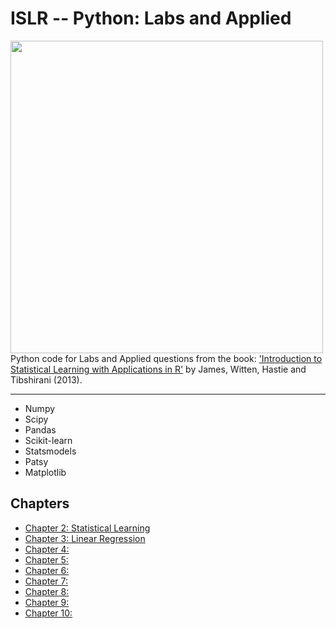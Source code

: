 # ISLR -- Python: Labs and Applied

<img src="https://github.com/mscaudill/IntroStatLearn/blob/master/ISLRimage.jpg" height="500" align="left">

Python code for Labs and Applied questions from the book: ['Introduction to
Statistical Learning with Applications in
R'](http://www-bcf.usc.edu/~gareth/ISL/) by James, Witten, Hastie and
Tibshirani (2013). 
___

* Numpy
* Scipy
* Pandas
* Scikit-learn
* Statsmodels
* Patsy
* Matplotlib

## Chapters
- [Chapter 2: Statistical Learning](notebooks/Ch2_Statistical_Learning)
- [Chapter 3: Linear Regression](notebooks/Ch3_Linear_Regression)
- [Chapter 4: ]()
- [Chapter 5: ]()
- [Chapter 6: ]()
- [Chapter 7: ]()
- [Chapter 8: ]()
- [Chapter 9: ]()
- [Chapter 10:]()

